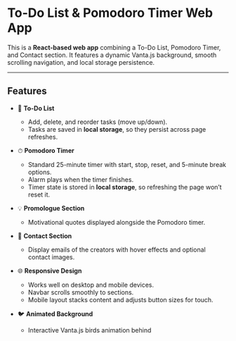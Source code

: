# To-Do List & Pomodoro Timer Web App

This is a **React-based web app** combining a To-Do List, Pomodoro Timer, and Contact section. It features a dynamic Vanta.js background, smooth scrolling navigation, and local storage persistence.

---

## Features

- 📝 **To-Do List**  
  - Add, delete, and reorder tasks (move up/down).  
  - Tasks are saved in **local storage**, so they persist across page refreshes.  

- ⏱ **Pomodoro Timer**  
  - Standard 25-minute timer with start, stop, reset, and 5-minute break options.  
  - Alarm plays when the timer finishes.  
  - Timer state is stored in **local storage**, so refreshing the page won’t reset it.

- 💡 **Promologue Section**  
  - Motivational quotes displayed alongside the Pomodoro timer.  

- 📧 **Contact Section**  
  - Display emails of the creators with hover effects and optional contact images.  

- 🌐 **Responsive Design**  
  - Works well on desktop and mobile devices.  
  - Navbar scrolls smoothly to sections.  
  - Mobile layout stacks content and adjusts button sizes for touch.

- 🐦 **Animated Background**  
  - Interactive Vanta.js birds animation behind 